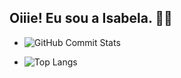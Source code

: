## Oiiie! Eu sou a Isabela. 🎲👾


- ![GitHub Commit Stats](https://github-readme-stats.vercel.app/api?username=euaisabela&show_icons=true&count_private=true&hide=issues&theme=default)

- ![Top Langs](https://github-readme-stats.vercel.app/api/top-langs/?username=euaisabela&layout=compact&langs_count=16&theme=onedark)








